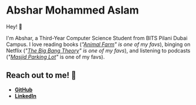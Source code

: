 # Abshar Mohammed Aslam

Hey! 👋

I'm Abshar, a Third-Year Computer Science Student from BITS Pilani Dubai Campus. I love reading books (*"[Animal Farm](https://www.goodreads.com/book/show/170448.Animal_Farm)" is one of my favs*), binging on Netflix (*"[The Big Bang Theory](https://www.imdb.com/title/tt0898266/)" is one of my favs*), and listening to podcasts (*"[Masjid Parking Lot](https://www.youtube.com/channel/UC58yVZTejmqWJsWFNQNKL9g)"* is one of my favs).

## Reach out to me! 🚀

- [**GitHub**](https://github.com/abxhr)
- [**LinkedIn**](https://linkedin.com/in/absharaslam)